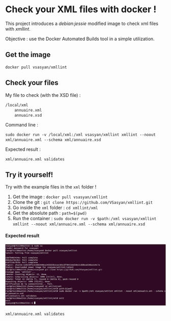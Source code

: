 Check your XML files with docker !
==================================

This project introduces a *debian:jessie* modified image to check xml files with *xmllint*.

Objective : use the Docker Automated Builds tool in a simple utilization.

Get the image
-------------

    docker pull vsasyan/xmllint

Check your files
----------------

My file to check (with the XSD file) :

    /local/xml
        annuaire.xml
        annuaire.xsd

Command line :

    sudo docker run -v /local/xml:/xml vsasyan/xmllint xmllint --noout xml/annuaire.xml --schema xml/annuaire.xsd

Expected result :

    xml/annuaire.xml validates

Try it yourself!
----------------

Try with the example files in the `xml` folder !

1. Get the image : `docker pull vsasyan/xmllint`
2. Clone the git : `git clone https://github.com/VSasyan/xmllint.git`
3. Go inside the `xml` folder : `cd xmllint/xml`
4. Get the absolute path : `path=$(pwd)`
5. Run the container : `sudo docker run -v $path:/xml vsasyan/xmllint xmllint --noout xml/annuaire.xml --schema xml/annuaire.xsd`
 
#### Expected result

![Screen of the console](img/screen.png "Screen of the console")

`xml/annuaire.xml validates`
